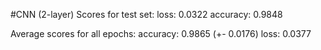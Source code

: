 #CNN (2-layer)
  Scores for test set:
    loss: 0.0322
    accuracy: 0.9848
  
  Average scores for all epochs:
    accuracy: 0.9865 (+- 0.0176)
    loss: 0.0377
